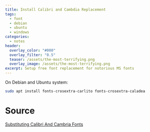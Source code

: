 ```yaml
---
title: Install Calibri and Cambdia Replacement
tags:
  - font
  - debian
  - ubuntu
  - windows
categories:
  - notes
header:
  overlay_color: "#000"
  overlay_filter: "0.5"
  teaser: /assets/the-most-terrifying.png
  overlay_image: /assets/the-most-terrifying.png
excerpt: Setup free font replacement for notorious MS fonts
---
```

On Debian and Ubuntu system:

```sh
sudo apt install fonts-crosextra-carlito fonts-crosextra-caladea
```

# Source

[Substituting Calibri And Cambria Fonts](https://wiki.debian.org/SubstitutingCalibriAndCambriaFonts)